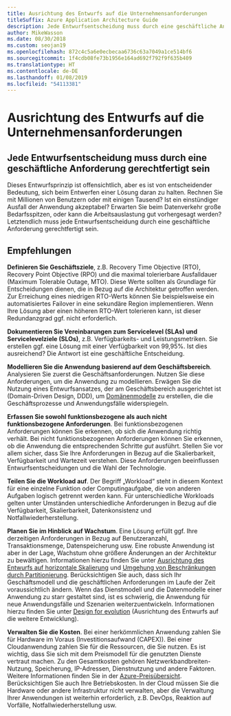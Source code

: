 ```yaml
---
title: Ausrichtung des Entwurfs auf die Unternehmensanforderungen
titleSuffix: Azure Application Architecture Guide
description: Jede Entwurfsentscheidung muss durch eine geschäftliche Anforderung gerechtfertigt sein.
author: MikeWasson
ms.date: 08/30/2018
ms.custom: seojan19
ms.openlocfilehash: 872c4c5a6e0ecbecaa6736c63a7049a1ce514bf6
ms.sourcegitcommit: 1f4cdb08fe73b1956e164ad692f792f9f635b409
ms.translationtype: HT
ms.contentlocale: de-DE
ms.lasthandoff: 01/08/2019
ms.locfileid: "54113381"
---
```

# <a name="build-for-the-needs-of-the-business"></a>Ausrichtung des Entwurfs auf die Unternehmensanforderungen

## <a name="every-design-decision-must-be-justified-by-a-business-requirement"></a>Jede Entwurfsentscheidung muss durch eine geschäftliche Anforderung gerechtfertigt sein

Dieses Entwurfsprinzip ist offensichtlich, aber es ist von entscheidender Bedeutung, sich beim Entwerfen einer Lösung daran zu halten. Rechnen Sie mit Millionen von Benutzern oder mit einigen Tausend? Ist ein einstündiger Ausfall der Anwendung akzeptabel? Erwarten Sie beim Datenverkehr große Bedarfsspitzen, oder kann die Arbeitsauslastung gut vorhergesagt werden? Letztendlich muss jede Entwurfsentscheidung durch eine geschäftliche Anforderung gerechtfertigt sein.

## <a name="recommendations"></a>Empfehlungen

**Definieren Sie Geschäftsziele**, z.B. Recovery Time Objective (RTO), Recovery Point Objective (RPO) und die maximal tolerierbare Ausfalldauer (Maximum Tolerable Outage, MTO). Diese Werte sollten als Grundlage für Entscheidungen dienen, die in Bezug auf die Architektur getroffen werden. Zur Erreichung eines niedrigen RTO-Werts können Sie beispielsweise ein automatisiertes Failover in eine sekundäre Region implementieren. Wenn Ihre Lösung aber einen höheren RTO-Wert tolerieren kann, ist dieser Redundanzgrad ggf. nicht erforderlich.

**Dokumentieren Sie Vereinbarungen zum Servicelevel (SLAs) und Servicelevelziele (SLOs)**, z.B. Verfügbarkeits- und Leistungsmetriken. Sie erstellen ggf. eine Lösung mit einer Verfügbarkeit von 99,95%. Ist dies ausreichend? Die Antwort ist eine geschäftliche Entscheidung.

**Modellieren Sie die Anwendung basierend auf dem Geschäftsbereich**. Analysieren Sie zuerst die Geschäftsanforderungen. Nutzen Sie diese Anforderungen, um die Anwendung zu modellieren. Erwägen Sie die Nutzung eines Entwurfsansatzes, der am Geschäftsbereich ausgerichtet ist (Domain-Driven Design, DDD), um [Domänenmodelle][domain-model] zu erstellen, die die Geschäftsprozesse und Anwendungsfälle widerspiegeln.

**Erfassen Sie sowohl funktionsbezogene als auch nicht funktionsbezogene Anforderungen**. Bei funktionsbezogenen Anforderungen können Sie erkennen, ob sich die Anwendung richtig verhält. Bei nicht funktionsbezogenen Anforderungen können Sie erkennen, ob die Anwendung die entsprechenden Schritte *gut* ausführt. Stellen Sie vor allem sicher, dass Sie Ihre Anforderungen in Bezug auf die Skalierbarkeit, Verfügbarkeit und Wartezeit verstehen. Diese Anforderungen beeinflussen Entwurfsentscheidungen und die Wahl der Technologie.

**Teilen Sie die Workload auf**. Der Begriff „Workload“ steht in diesem Kontext für eine einzelne Funktion oder Computingaufgabe, die von anderen Aufgaben logisch getrennt werden kann. Für unterschiedliche Workloads gelten unter Umständen unterschiedliche Anforderungen in Bezug auf die Verfügbarkeit, Skalierbarkeit, Datenkonsistenz und Notfallwiederherstellung.

**Planen Sie im Hinblick auf Wachstum**. Eine Lösung erfüllt ggf. Ihre derzeitigen Anforderungen in Bezug auf Benutzeranzahl, Transaktionsmenge, Datenspeicherung usw. Eine robuste Anwendung ist aber in der Lage, Wachstum ohne größere Änderungen an der Architektur zu bewältigen. Informationen hierzu finden Sie unter [Ausrichtung des Entwurfs auf horizontale Skalierung](scale-out.md) und [Umgehung von Beschränkungen durch Partitionierung](partition.md). Berücksichtigen Sie auch, dass sich Ihr Geschäftsmodell und die geschäftlichen Anforderungen im Laufe der Zeit voraussichtlich ändern. Wenn das Dienstmodell und die Datenmodelle einer Anwendung zu starr gestaltet sind, ist es schwierig, die Anwendung für neue Anwendungsfälle und Szenarien weiterzuentwickeln. Informationen hierzu finden Sie unter [Design for evolution](design-for-evolution.md) (Ausrichtung des Entwurfs auf die weitere Entwicklung).

**Verwalten Sie die Kosten**. Bei einer herkömmlichen Anwendung zahlen Sie für Hardware im Voraus (Investitionsaufwand (CAPEX)). Bei einer Cloudanwendung zahlen Sie für die Ressourcen, die Sie nutzen. Es ist wichtig, dass Sie sich mit dem Preismodell für die genutzten Dienste vertraut machen. Zu den Gesamtkosten gehören Netzwerkbandbreiten-Nutzung, Speicherung, IP-Adressen, Dienstnutzung und andere Faktoren. Weitere Informationen finden Sie in der [Azure-Preisübersicht][pricing]. Berücksichtigen Sie auch Ihre Betriebskosten. In der Cloud müssen Sie die Hardware oder andere Infrastruktur nicht verwalten, aber die Verwaltung Ihrer Anwendungen ist weiterhin erforderlich, z.B. DevOps, Reaktion auf Vorfälle, Notfallwiederherstellung usw.

[domain-model]: https://martinfowler.com/eaaCatalog/domainModel.html
[pricing]: https://azure.microsoft.com/pricing/
